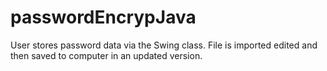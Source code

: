 # passwordEncrypJava
User stores password data via the Swing class. File is imported edited and then saved to computer in an updated version.
